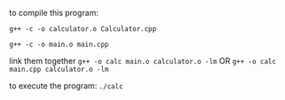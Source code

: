 to compile this program:

`g++ -c -o calculator.o Calculator.cpp `

`g++ -c -o main.o main.cpp `

link them together
`g++ -o calc main.o calculator.o -lm`
OR
`g++ -o calc main.cpp calculator.o -lm`

to execute the program:
`./calc`